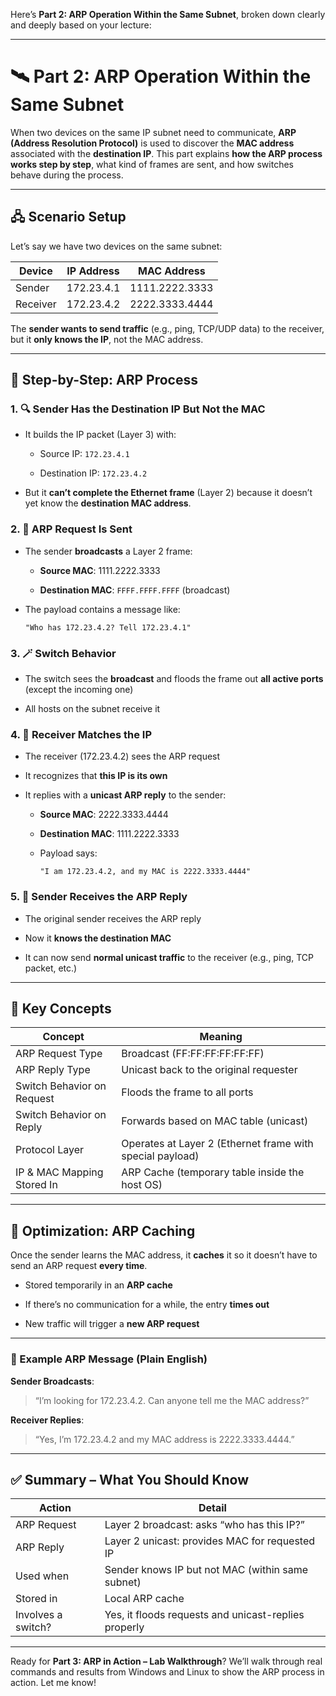 Here’s **Part 2: ARP Operation Within the Same Subnet**, broken down clearly and deeply based on your lecture:

---

# 🛰️ Part 2: ARP Operation Within the Same Subnet

When two devices on the same IP subnet need to communicate, **ARP (Address Resolution Protocol)** is used to discover the **MAC address** associated with the **destination IP**. This part explains **how the ARP process works step by step**, what kind of frames are sent, and how switches behave during the process.

---

## 🖧 Scenario Setup

Let’s say we have two devices on the same subnet:

|Device|IP Address|MAC Address|
|---|---|---|
|Sender|172.23.4.1|1111.2222.3333|
|Receiver|172.23.4.2|2222.3333.4444|

The **sender wants to send traffic** (e.g., ping, TCP/UDP data) to the receiver, but it **only knows the IP**, not the MAC address.

---

## 🧱 Step-by-Step: ARP Process

### 1. 🔍 Sender Has the Destination IP But Not the MAC

- It builds the IP packet (Layer 3) with:
    
    - Source IP: `172.23.4.1`
        
    - Destination IP: `172.23.4.2`
        
- But it **can’t complete the Ethernet frame** (Layer 2) because it doesn’t yet know the **destination MAC address**.
    

### 2. 📣 ARP Request Is Sent

- The sender **broadcasts** a Layer 2 frame:
    
    - **Source MAC**: 1111.2222.3333
        
    - **Destination MAC**: `FFFF.FFFF.FFFF` (broadcast)
        
- The payload contains a message like:
    
    ```
    "Who has 172.23.4.2? Tell 172.23.4.1"
    ```
    

### 3. 🪄 Switch Behavior

- The switch sees the **broadcast** and floods the frame out **all active ports** (except the incoming one)
    
- All hosts on the subnet receive it
    

### 4. 📨 Receiver Matches the IP

- The receiver (172.23.4.2) sees the ARP request
    
- It recognizes that **this IP is its own**
    
- It replies with a **unicast ARP reply** to the sender:
    
    - **Source MAC**: 2222.3333.4444
        
    - **Destination MAC**: 1111.2222.3333
        
    - Payload says:
        
        ```
        "I am 172.23.4.2, and my MAC is 2222.3333.4444"
        ```
        

### 5. 🎯 Sender Receives the ARP Reply

- The original sender receives the ARP reply
    
- Now it **knows the destination MAC**
    
- It can now send **normal unicast traffic** to the receiver (e.g., ping, TCP packet, etc.)
    

---

## 🧠 Key Concepts

|Concept|Meaning|
|---|---|
|ARP Request Type|Broadcast (FF:FF:FF:FF:FF:FF)|
|ARP Reply Type|Unicast back to the original requester|
|Switch Behavior on Request|Floods the frame to all ports|
|Switch Behavior on Reply|Forwards based on MAC table (unicast)|
|Protocol Layer|Operates at Layer 2 (Ethernet frame with special payload)|
|IP & MAC Mapping Stored In|ARP Cache (temporary table inside the host OS)|

---

## 🧠 Optimization: ARP Caching

Once the sender learns the MAC address, it **caches** it so it doesn’t have to send an ARP request **every time**.

- Stored temporarily in an **ARP cache**
    
- If there’s no communication for a while, the entry **times out**
    
- New traffic will trigger a **new ARP request**
    

---

### 💬 Example ARP Message (Plain English)

**Sender Broadcasts**:

> “I’m looking for 172.23.4.2. Can anyone tell me the MAC address?”

**Receiver Replies**:

> “Yes, I’m 172.23.4.2 and my MAC address is 2222.3333.4444.”

---

## ✅ Summary – What You Should Know

|Action|Detail|
|---|---|
|ARP Request|Layer 2 broadcast: asks “who has this IP?”|
|ARP Reply|Layer 2 unicast: provides MAC for requested IP|
|Used when|Sender knows IP but not MAC (within same subnet)|
|Stored in|Local ARP cache|
|Involves a switch?|Yes, it floods requests and unicast-replies properly|

---

Ready for **Part 3: ARP in Action – Lab Walkthrough**? We’ll walk through real commands and results from Windows and Linux to show the ARP process in action. Let me know!